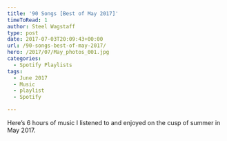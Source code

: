 ```yaml
---
title: '90 Songs [Best of May 2017]'
timeToRead: 1 
author: Steel Wagstaff
type: post
date: 2017-07-03T20:09:43+00:00
url: /90-songs-best-of-may-2017/
hero: /2017/07/May_photos_001.jpg
categories:
  - Spotify Playlists
tags:
  - June 2017
  - Music
  - playlist
  - Spotify

---
```

Here&#8217;s 6 hours of music I listened to and enjoyed on the cusp of summer in May 2017.